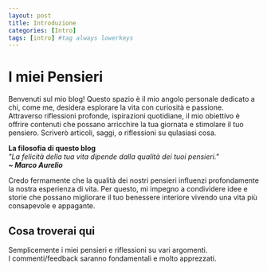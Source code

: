 ```yaml
---
layout: post
title: Introduzione
categories: [Intro]
tags: [intro] #tag always lowerkeys
---
```




<h1> I miei Pensieri </h1>

<p>
Benvenuti sul mio blog! Questo spazio è il mio angolo personale dedicato a chi, come me, desidera esplorare la vita con curiosità e passione. Attraverso riflessioni profonde, ispirazioni quotidiane, il mio obiettivo è offrire contenuti che possano arricchire la tua giornata e stimolare il tuo pensiero.
Scriverò articoli, saggi, o riflessioni su qulasiasi cosa.
</p>
<p>
    <b>La filosofia di questo blog</b><br> 
    <i>"La felicità della tua vita dipende dalla qualità dei tuoi pensieri."</i><i> <br> <b>~ Marco Aurelio</b></i> 
</p>

<p>
Credo fermamente che la qualità dei nostri pensieri influenzi profondamente la nostra esperienza di vita. Per questo, mi impegno a condividere idee e storie che possano migliorare il tuo benessere interiore vivendo una vita più consapevole e appagante.

## Cosa troverai qui
Semplicemente i miei pensieri e riflessioni su vari argomenti. <br>
I commenti/feedback saranno fondamentali e molto apprezzati.
</p>
